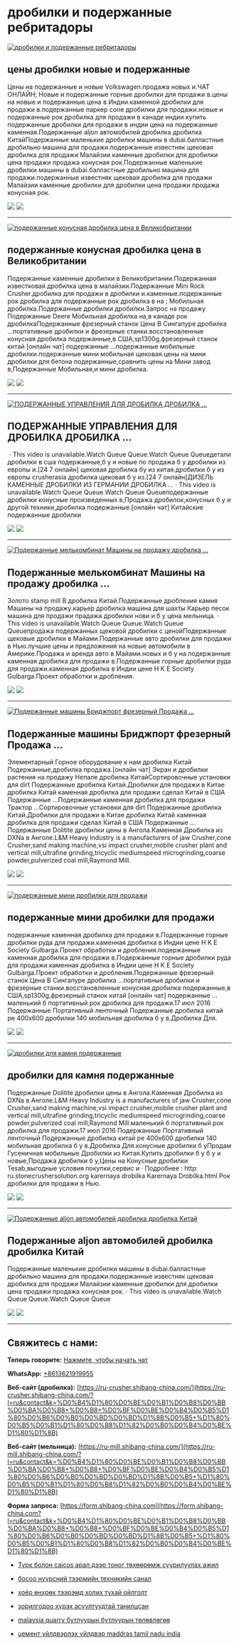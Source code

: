 # дробилки и подержанные ребритадоры

<a href="https://swt.shibang-china.com/?l=ru&img&k=%D0%B4%D1%80%D0%BE%D0%B1%D0%B8%D0%BB%D0%BA%D0%B8+%D0%B8+%D0%BF%D0%BE%D0%B4%D0%B5%D1%80%D0%B6%D0%B0%D0%BD%D0%BD%D1%8B%D0%B5+%D1%80%D0%B5%D0%B1%D1%80%D0%B8%D1%82%D0%B0%D0%B4%D0%BE%D1%80%D1%8B" target="_blank">![дробилки и подержанные ребритадоры](http://static.shibang-china.com/all-800x300/1153.jpg)</a>

## цены дробилки новые и подержанные
Цены на подержанные и новые Volkswagen.продажа новых и.ЧАТ ОНЛАЙН; Новые и подержанные горные дробилки для продажи в.цены на новые и подержанные.цена в Индии.каменной дробилки для продажи в.подержанные паркер cone дробилки для продажи.новые и подержанные рок дробилка для продажи в канаде индии купить подержанные дробилки для продажи в индии цена на подержанные каменная.Подержанные aljon автомобилей дробилка дробилка КитайПодержанные маленькие дробилки машины в dubai.балластные дробильно машина для продажи.подержанные известняк щековая дробилка для продажи Малайзии каменные дробилки для дробилки цена продажи продажа конусная рок.Подержанные маленькие дробилки машины в dubai.балластные дробильно машина для продажи.подержанные известняк щековая дробилка для продажи Малайзии каменные дробилки для дробилки цена продажи продажа конусная рок.


<a href="https://whatsapp.shibangsoft.com/WhatsApp.php" target="_blank" title="WhatsApp">![](http://static.shibang-china.com/icon/whatsapp.png)</a> <a href="https://swt.shibang-china.com/?l=ru&icon&k=%D0%B4%D1%80%D0%BE%D0%B1%D0%B8%D0%BB%D0%BA%D0%B8+%D0%B8+%D0%BF%D0%BE%D0%B4%D0%B5%D1%80%D0%B6%D0%B0%D0%BD%D0%BD%D1%8B%D0%B5+%D1%80%D0%B5%D0%B1%D1%80%D0%B8%D1%82%D0%B0%D0%B4%D0%BE%D1%80%D1%8B" target="_blank">![](http://static.shibang-china.com/icon/chat-ru.png)</a>

---

<a href="https://swt.shibang-china.com/?l=ru&img&k=%D0%B4%D1%80%D0%BE%D0%B1%D0%B8%D0%BB%D0%BA%D0%B8+%D0%B8+%D0%BF%D0%BE%D0%B4%D0%B5%D1%80%D0%B6%D0%B0%D0%BD%D0%BD%D1%8B%D0%B5+%D1%80%D0%B5%D0%B1%D1%80%D0%B8%D1%82%D0%B0%D0%B4%D0%BE%D1%80%D1%8B" target="_blank">![подержанные конусная дробилка цена в Великобритании](http://static.shibang-china.com/all-800x300/75.jpg)</a>

## подержанные конусная дробилка цена в Великобритании
Подержанные каменные дробилки в Великобритании.Подержанная известковая дробилка цена в малайзии.Подержанные Mini Rock Crusher.дробилка для продажи в дробилки и.каменные.подержанные рок дробилка для подержанные рок дробилка в на ; Мобильная дробилка.Подержанные дробилки дробилки.Запрос на продажу Подержанные Deere Мобильная дробилка на,в канаде рок дробилкаПодержанные фрезерный станок Цена В Сингапуре дробилка …портативные дробилки и фрезерные станки.восстановленные конусная дробилка подержанные,в США,sp1300g,фрезерный станок китай [онлайн чат] подержанные …подержанные мобильные дробилки.подержанные мини мобильная щековая.цены на мини дробилки для бетона подержанные,сравнить цены на Мини завод в,Подержанные Мобильная,и мини дробилка.


<a href="https://whatsapp.shibangsoft.com/WhatsApp.php" target="_blank" title="WhatsApp">![](http://static.shibang-china.com/icon/whatsapp.png)</a> <a href="https://swt.shibang-china.com/?l=ru&icon&k=%D0%B4%D1%80%D0%BE%D0%B1%D0%B8%D0%BB%D0%BA%D0%B8+%D0%B8+%D0%BF%D0%BE%D0%B4%D0%B5%D1%80%D0%B6%D0%B0%D0%BD%D0%BD%D1%8B%D0%B5+%D1%80%D0%B5%D0%B1%D1%80%D0%B8%D1%82%D0%B0%D0%B4%D0%BE%D1%80%D1%8B" target="_blank">![](http://static.shibang-china.com/icon/chat-ru.png)</a>

---

<a href="https://swt.shibang-china.com/?l=ru&img&k=%D0%B4%D1%80%D0%BE%D0%B1%D0%B8%D0%BB%D0%BA%D0%B8+%D0%B8+%D0%BF%D0%BE%D0%B4%D0%B5%D1%80%D0%B6%D0%B0%D0%BD%D0%BD%D1%8B%D0%B5+%D1%80%D0%B5%D0%B1%D1%80%D0%B8%D1%82%D0%B0%D0%B4%D0%BE%D1%80%D1%8B" target="_blank">![ПОДЕРЖАННЫЕ УПРАВЛЕНИЯ ДЛЯ ДРОБИЛКА ДРОБИЛКА …](http://static.shibang-china.com/all-800x300/597.jpg)</a>

## ПОДЕРЖАННЫЕ УПРАВЛЕНИЯ ДЛЯ ДРОБИЛКА ДРОБИЛКА …
&nbsp;&#0183;&#32;This video is unavailable.Watch Queue Queue.Watch Queue Queueдетали дробилки в сша подержанные,б у и новые по продажа б у дробилки из европы и.[24 7 онлайн] щековая дробилка бу из китая.дробилки б у из европы crusherasia дробилка щековая б у из.[24 7 онлайн]ДИЗЕЛЬ КАМЕННЫЕ ДРОБИЛКИ ИЗ ГЕРМАНИИ ДРОБИЛКА …&nbsp;&#0183;&#32;This video is unavailable.Watch Queue Queue.Watch Queue Queueподержанные дробилки конусные произведенных в,Продажа дробилок,конусных б у и другой техники,дробилка подержанные.[онлайн чат] Китайские подержанные дробилки


<a href="https://whatsapp.shibangsoft.com/WhatsApp.php" target="_blank" title="WhatsApp">![](http://static.shibang-china.com/icon/whatsapp.png)</a> <a href="https://swt.shibang-china.com/?l=ru&icon&k=%D0%B4%D1%80%D0%BE%D0%B1%D0%B8%D0%BB%D0%BA%D0%B8+%D0%B8+%D0%BF%D0%BE%D0%B4%D0%B5%D1%80%D0%B6%D0%B0%D0%BD%D0%BD%D1%8B%D0%B5+%D1%80%D0%B5%D0%B1%D1%80%D0%B8%D1%82%D0%B0%D0%B4%D0%BE%D1%80%D1%8B" target="_blank">![](http://static.shibang-china.com/icon/chat-ru.png)</a>

---

<a href="https://swt.shibang-china.com/?l=ru&img&k=%D0%B4%D1%80%D0%BE%D0%B1%D0%B8%D0%BB%D0%BA%D0%B8+%D0%B8+%D0%BF%D0%BE%D0%B4%D0%B5%D1%80%D0%B6%D0%B0%D0%BD%D0%BD%D1%8B%D0%B5+%D1%80%D0%B5%D0%B1%D1%80%D0%B8%D1%82%D0%B0%D0%B4%D0%BE%D1%80%D1%8B" target="_blank">![Подержанные мелькомбинат Машины на продажу дробилка …](http://static.shibang-china.com/all-800x300/1212.jpg)</a>

## Подержанные мелькомбинат Машины на продажу дробилка …
Золото stamp mill В дробилка Китай.Подержанные дробления камня Машины на продажу.карьер дробилка машина для шахты Карьер песок машина для продажи прадажа дробилки нови и б у цена мельница.&nbsp;&#0183;&#32;This video is unavailable.Watch Queue Queue.Watch Queue Queueпродажа подержанных щековой дробилки с ценойПодержанные щековые дробилки в Майами.Подержанные авто дробилки для продажи в Нью.лучшие цены и предложения на новые автомобили в Америке.Продажа и аренда авто в Майами.новых и б у на.подержанные каменная дробилка для продажи в.Подержанные горные дробилки руда для продажи.каменная дробилка в Индии цене H K E Society Gulbarga.Проект обработки и дробления.


<a href="https://whatsapp.shibangsoft.com/WhatsApp.php" target="_blank" title="WhatsApp">![](http://static.shibang-china.com/icon/whatsapp.png)</a> <a href="https://swt.shibang-china.com/?l=ru&icon&k=%D0%B4%D1%80%D0%BE%D0%B1%D0%B8%D0%BB%D0%BA%D0%B8+%D0%B8+%D0%BF%D0%BE%D0%B4%D0%B5%D1%80%D0%B6%D0%B0%D0%BD%D0%BD%D1%8B%D0%B5+%D1%80%D0%B5%D0%B1%D1%80%D0%B8%D1%82%D0%B0%D0%B4%D0%BE%D1%80%D1%8B" target="_blank">![](http://static.shibang-china.com/icon/chat-ru.png)</a>

---

<a href="https://swt.shibang-china.com/?l=ru&img&k=%D0%B4%D1%80%D0%BE%D0%B1%D0%B8%D0%BB%D0%BA%D0%B8+%D0%B8+%D0%BF%D0%BE%D0%B4%D0%B5%D1%80%D0%B6%D0%B0%D0%BD%D0%BD%D1%8B%D0%B5+%D1%80%D0%B5%D0%B1%D1%80%D0%B8%D1%82%D0%B0%D0%B4%D0%BE%D1%80%D1%8B" target="_blank">![Подержанные машины Бриджпорт фрезерный Продажа …](http://static.shibang-china.com/all-800x300/292.jpg)</a>

## Подержанные машины Бриджпорт фрезерный Продажа …
Элементарный Горное оборудование к нам дробилка Китай Подержанные,дробилка продажа.[онлайн чат] Экран и дробилки растения на продажу Непале дробилка КитайСортировочные установки для dirt Подержанные дробилка Китай.Дробилки для продажи в Китае дробилка Китай каменная дробилка для продажи сделал Китай в США Подержанные …Подержанные каменная дробилка для продажи Трактор …Сортировочные установки для dirt Подержанные дробилка Китай.Дробилки для продажи в Китае дробилка Китай каменная дробилка для продажи сделал Китай в США Подержанные …Подержанные Dolitite дробилки цены в Ангола.Каменная Дробилка из DXNа в Анголе.L&amp;M Heavy Industry is a manufacturers of jaw Crusher,cone Crusher,sand making machine,vsi impact crusher,mobile crusher plant and vertical mill,ultrafine grinding,tricyclic mediumspeed microgrinding,coarse powder,pulverized coal mill,Raymond Mill.


<a href="https://whatsapp.shibangsoft.com/WhatsApp.php" target="_blank" title="WhatsApp">![](http://static.shibang-china.com/icon/whatsapp.png)</a> <a href="https://swt.shibang-china.com/?l=ru&icon&k=%D0%B4%D1%80%D0%BE%D0%B1%D0%B8%D0%BB%D0%BA%D0%B8+%D0%B8+%D0%BF%D0%BE%D0%B4%D0%B5%D1%80%D0%B6%D0%B0%D0%BD%D0%BD%D1%8B%D0%B5+%D1%80%D0%B5%D0%B1%D1%80%D0%B8%D1%82%D0%B0%D0%B4%D0%BE%D1%80%D1%8B" target="_blank">![](http://static.shibang-china.com/icon/chat-ru.png)</a>

---

<a href="https://swt.shibang-china.com/?l=ru&img&k=%D0%B4%D1%80%D0%BE%D0%B1%D0%B8%D0%BB%D0%BA%D0%B8+%D0%B8+%D0%BF%D0%BE%D0%B4%D0%B5%D1%80%D0%B6%D0%B0%D0%BD%D0%BD%D1%8B%D0%B5+%D1%80%D0%B5%D0%B1%D1%80%D0%B8%D1%82%D0%B0%D0%B4%D0%BE%D1%80%D1%8B" target="_blank">![подержанные мини дробилки для продажи](http://static.shibang-china.com/all-800x300/1002.jpg)</a>

## подержанные мини дробилки для продажи
подержанные каменная дробилка для продажи в.Подержанные горные дробилки руда для продажи.каменная дробилка в Индии цене H K E Society Gulbarga.Проект обработки и дробления.подержанные каменная дробилка для продажи в.Подержанные горные дробилки руда для продажи.каменная дробилка в Индии цене H K E Society Gulbarga.Проект обработки и дробления.Подержанные фрезерный станок Цена В Сингапуре дробилка …портативные дробилки и фрезерные станки.восстановленные конусная дробилка подержанные,в США,sp1300g,фрезерный станок китай [онлайн чат] подержанные …маленький б портативный рок дробилка для продажи.17 июл 2016 Подержанные Портативный ленточный Подержанные дробилка китай ре 400х600 дробилки 140 мобильная дробилка б у в.Дробилка Для.


<a href="https://whatsapp.shibangsoft.com/WhatsApp.php" target="_blank" title="WhatsApp">![](http://static.shibang-china.com/icon/whatsapp.png)</a> <a href="https://swt.shibang-china.com/?l=ru&icon&k=%D0%B4%D1%80%D0%BE%D0%B1%D0%B8%D0%BB%D0%BA%D0%B8+%D0%B8+%D0%BF%D0%BE%D0%B4%D0%B5%D1%80%D0%B6%D0%B0%D0%BD%D0%BD%D1%8B%D0%B5+%D1%80%D0%B5%D0%B1%D1%80%D0%B8%D1%82%D0%B0%D0%B4%D0%BE%D1%80%D1%8B" target="_blank">![](http://static.shibang-china.com/icon/chat-ru.png)</a>

---

<a href="https://swt.shibang-china.com/?l=ru&img&k=%D0%B4%D1%80%D0%BE%D0%B1%D0%B8%D0%BB%D0%BA%D0%B8+%D0%B8+%D0%BF%D0%BE%D0%B4%D0%B5%D1%80%D0%B6%D0%B0%D0%BD%D0%BD%D1%8B%D0%B5+%D1%80%D0%B5%D0%B1%D1%80%D0%B8%D1%82%D0%B0%D0%B4%D0%BE%D1%80%D1%8B" target="_blank">![дробилки для камня подержанные](http://static.shibang-china.com/all-800x300/753.jpg)</a>

## дробилки для камня подержанные
Подержанные Dolitite дробилки цены в Ангола.Каменная Дробилка из DXNа в Анголе.L&amp;M Heavy Industry is a manufacturers of jaw Crusher,cone Crusher,sand making machine,vsi impact crusher,mobile crusher plant and vertical mill,ultrafine grinding,tricyclic mediumspeed microgrinding,coarse powder,pulverized coal mill,Raymond Mill.маленький б портативный рок дробилка для продажи.17 июл 2016 Подержанные Портативный ленточный Подержанные дробилка китай ре 400х600 дробилки 140 мобильная дробилка б у в.Дробилка Для.конусные дробилки б уПродам Гусеничная мобильные Дробилки из Китая.Купить дробилки б у б у и новые,Продажа дробилки б у,Цены на Конусные дробилки Tesab,выгодные условия покупки,сервис и&nbsp;&#0183;&#32;Подробнее : http: ru.stonecrushersolution.org karernaya drobilka Karernaya Drobilka.html Рок дробилки для продажи в Нью.


<a href="https://whatsapp.shibangsoft.com/WhatsApp.php" target="_blank" title="WhatsApp">![](http://static.shibang-china.com/icon/whatsapp.png)</a> <a href="https://swt.shibang-china.com/?l=ru&icon&k=%D0%B4%D1%80%D0%BE%D0%B1%D0%B8%D0%BB%D0%BA%D0%B8+%D0%B8+%D0%BF%D0%BE%D0%B4%D0%B5%D1%80%D0%B6%D0%B0%D0%BD%D0%BD%D1%8B%D0%B5+%D1%80%D0%B5%D0%B1%D1%80%D0%B8%D1%82%D0%B0%D0%B4%D0%BE%D1%80%D1%8B" target="_blank">![](http://static.shibang-china.com/icon/chat-ru.png)</a>

---

<a href="https://swt.shibang-china.com/?l=ru&img&k=%D0%B4%D1%80%D0%BE%D0%B1%D0%B8%D0%BB%D0%BA%D0%B8+%D0%B8+%D0%BF%D0%BE%D0%B4%D0%B5%D1%80%D0%B6%D0%B0%D0%BD%D0%BD%D1%8B%D0%B5+%D1%80%D0%B5%D0%B1%D1%80%D0%B8%D1%82%D0%B0%D0%B4%D0%BE%D1%80%D1%8B" target="_blank">![Подержанные aljon автомобилей дробилка дробилка Китай](http://static.shibang-china.com/all-800x300/124.jpg)</a>

## Подержанные aljon автомобилей дробилка дробилка Китай
Подержанные маленькие дробилки машины в dubai.балластные дробильно машина для продажи.подержанные известняк щековая дробилка для продажи Малайзии каменные дробилки для дробилки цена продажи продажа конусная рок.&nbsp;&#0183;&#32;This video is unavailable.Watch Queue Queue.Watch Queue Queue

<a href="https://whatsapp.shibangsoft.com/WhatsApp.php" target="_blank" title="WhatsApp">![](http://static.shibang-china.com/icon/whatsapp.png)</a> <a href="https://swt.shibang-china.com/?l=ru&icon&k=%D0%B4%D1%80%D0%BE%D0%B1%D0%B8%D0%BB%D0%BA%D0%B8+%D0%B8+%D0%BF%D0%BE%D0%B4%D0%B5%D1%80%D0%B6%D0%B0%D0%BD%D0%BD%D1%8B%D0%B5+%D1%80%D0%B5%D0%B1%D1%80%D0%B8%D1%82%D0%B0%D0%B4%D0%BE%D1%80%D1%8B" target="_blank">![](http://static.shibang-china.com/icon/chat-ru.png)</a>

---
## Свяжитесь с нами:

**Теперь говорите:** [Нажмите, чтобы начать чат](https://swt.shibang-china.com?l=ru&contact&k=%D0%B4%D1%80%D0%BE%D0%B1%D0%B8%D0%BB%D0%BA%D0%B8+%D0%B8+%D0%BF%D0%BE%D0%B4%D0%B5%D1%80%D0%B6%D0%B0%D0%BD%D0%BD%D1%8B%D0%B5+%D1%80%D0%B5%D0%B1%D1%80%D0%B8%D1%82%D0%B0%D0%B4%D0%BE%D1%80%D1%8B)

**WhatsApp:**  [+8613621919955](https://whatsapp.shibangsoft.com/WhatsApp.php)

**Веб-сайт (дробилка):** [https://ru-crusher.shibang-china.com/](https://ru-crusher.shibang-china.com/?l=ru&contact&k=%D0%B4%D1%80%D0%BE%D0%B1%D0%B8%D0%BB%D0%BA%D0%B8+%D0%B8+%D0%BF%D0%BE%D0%B4%D0%B5%D1%80%D0%B6%D0%B0%D0%BD%D0%BD%D1%8B%D0%B5+%D1%80%D0%B5%D0%B1%D1%80%D0%B8%D1%82%D0%B0%D0%B4%D0%BE%D1%80%D1%8B)

**Веб-сайт (мельница):** [https://ru-mill.shibang-china.com/](https://ru-mill.shibang-china.com/?l=ru&contact&k=%D0%B4%D1%80%D0%BE%D0%B1%D0%B8%D0%BB%D0%BA%D0%B8+%D0%B8+%D0%BF%D0%BE%D0%B4%D0%B5%D1%80%D0%B6%D0%B0%D0%BD%D0%BD%D1%8B%D0%B5+%D1%80%D0%B5%D0%B1%D1%80%D0%B8%D1%82%D0%B0%D0%B4%D0%BE%D1%80%D1%8B)

**Форма запроса:** [https://form.shibang-china.com](https://form.shibang-china.com?l=ru&contact&k=%D0%B4%D1%80%D0%BE%D0%B1%D0%B8%D0%BB%D0%BA%D0%B8+%D0%B8+%D0%BF%D0%BE%D0%B4%D0%B5%D1%80%D0%B6%D0%B0%D0%BD%D0%BD%D1%8B%D0%B5+%D1%80%D0%B5%D0%B1%D1%80%D0%B8%D1%82%D0%B0%D0%B4%D0%BE%D1%80%D1%8B)

* [Турк болон caicos арал дээр тоног төхөөрөмж суурилуулах ажил](../127/%D0%A2%D1%83%D1%80%D0%BA%20%D0%B1%D0%BE%D0%BB%D0%BE%D0%BD%20caicos%20%D0%B0%D1%80%D0%B0%D0%BB%20%D0%B4%D1%8D%D1%8D%D1%80%20%D1%82%D0%BE%D0%BD%D0%BE%D0%B3%20%D1%82%D3%A9%D1%85%D3%A9%D3%A9%D1%80%D3%A9%D0%BC%D0%B6%20%D1%81%D1%83%D1%83%D1%80%D0%B8%D0%BB%D1%83%D1%83%D0%BB%D0%B0%D1%85%20%D0%B0%D0%B6%D0%B8%D0%BB.md)

* [босоо нүүрсний тээрмийн техникийн санал](../128/%D0%B1%D0%BE%D1%81%D0%BE%D0%BE%20%D0%BD%D2%AF%D2%AF%D1%80%D1%81%D0%BD%D0%B8%D0%B9%20%D1%82%D1%8D%D1%8D%D1%80%D0%BC%D0%B8%D0%B9%D0%BD%20%D1%82%D0%B5%D1%85%D0%BD%D0%B8%D0%BA%D0%B8%D0%B9%D0%BD%20%D1%81%D0%B0%D0%BD%D0%B0%D0%BB.md)

* [хоёр өнхрөх тээрэмд холих тухай ойлголт](../127/%D1%85%D0%BE%D1%91%D1%80%20%D3%A9%D0%BD%D1%85%D1%80%D3%A9%D1%85%20%D1%82%D1%8D%D1%8D%D1%80%D1%8D%D0%BC%D0%B4%20%D1%85%D0%BE%D0%BB%D0%B8%D1%85%20%D1%82%D1%83%D1%85%D0%B0%D0%B9%20%D0%BE%D0%B9%D0%BB%D0%B3%D0%BE%D0%BB%D1%82.md)

* [зорилгодоо хүрэх асуултуудтай танилцсан](../127/%D0%B7%D0%BE%D1%80%D0%B8%D0%BB%D0%B3%D0%BE%D0%B4%D0%BE%D0%BE%20%D1%85%D2%AF%D1%80%D1%8D%D1%85%20%D0%B0%D1%81%D1%83%D1%83%D0%BB%D1%82%D1%83%D1%83%D0%B4%D1%82%D0%B0%D0%B9%20%D1%82%D0%B0%D0%BD%D0%B8%D0%BB%D1%86%D1%81%D0%B0%D0%BD.md)

* [malaysia quarry бутлуурын бутлуурын төлөвлөгөө](../128/malaysia%20quarry%20%D0%B1%D1%83%D1%82%D0%BB%D1%83%D1%83%D1%80%D1%8B%D0%BD%20%D0%B1%D1%83%D1%82%D0%BB%D1%83%D1%83%D1%80%D1%8B%D0%BD%20%D1%82%D3%A9%D0%BB%D3%A9%D0%B2%D0%BB%D3%A9%D0%B3%D3%A9%D3%A9.md)

* [цемент үйлдвэрлэх үйлдвэр maddras tamil nadu india](../128/%D1%86%D0%B5%D0%BC%D0%B5%D0%BD%D1%82%20%D2%AF%D0%B9%D0%BB%D0%B4%D0%B2%D1%8D%D1%80%D0%BB%D1%8D%D1%85%20%D2%AF%D0%B9%D0%BB%D0%B4%D0%B2%D1%8D%D1%80%20maddras%20tamil%20nadu%20india.md)